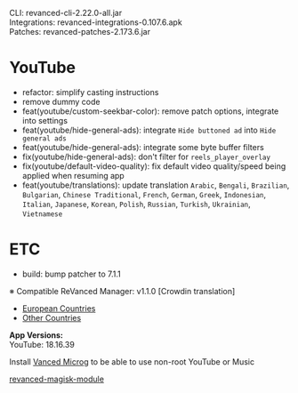 CLI: revanced-cli-2.22.0-all.jar  
Integrations: revanced-integrations-0.107.6.apk  
Patches: revanced-patches-2.173.6.jar  

YouTube
==
- refactor: simplify casting instructions
- remove dummy code
- feat(youtube/custom-seekbar-color): remove patch options, integrate into settings
- feat(youtube/hide-general-ads): integrate `Hide buttoned ad` into `Hide general ads`
- feat(youtube/hide-general-ads): integrate some byte buffer filters
- fix(youtube/hide-general-ads): don't filter for `reels_player_overlay`
- fix(youtube/default-video-quality): fix default video quality/speed being applied when resuming app
- feat(youtube/translations): update translation
`Arabic`, `Bengali`, `Brazilian`, `Bulgarian`, `Chinese Traditional`, `French`, `German`, `Greek`, `Indonesian`, `Italian`, `Japanese`, `Korean`, `Polish`, `Russian`, `Turkish`, `Ukrainian`, `Vietnamese`


ETC
==
- build: bump patcher to 7.1.1


※ Compatible ReVanced Manager: v1.1.0
[Crowdin translation]
- [European Countries](https://crowdin.com/project/revancedextendedeu)
- [Other Countries](https://crowdin.com/project/revancedextended)
  
**App Versions:**  
YouTube: 18.16.39  

Install [Vanced Microg](https://github.com/TeamVanced/VancedMicroG/releases) to be able to use non-root YouTube or Music  

[revanced-magisk-module](https://github.com/j-hc/revanced-magisk-module)  
